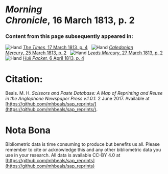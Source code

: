 # *Morning Chronicle*, 16 March 1813, p. 2  
  
### Content from this page subsequently appeared in:  
![Hand](http://scissorsandpaste.net/wp-content/uploads/2017/06/smallhandpointer.png) [*The Times*, 17 March 1813, p. 4](https://mhbeals.github.io/sap_html/The-Times/The-Times-17-March-1813-p-4)  
![Hand](http://scissorsandpaste.net/wp-content/uploads/2017/06/smallhandpointer.png) [*Caledonian Mercury*, 25 March 1813, p. 2](https://mhbeals.github.io/sap_html/Caledonian-Mercury/Caledonian-Mercury-25-March-1813-p-2)  
![Hand](http://scissorsandpaste.net/wp-content/uploads/2017/06/smallhandpointer.png) [*Leeds Mercury*, 27 March 1813, p. 2](https://mhbeals.github.io/sap_html/Leeds-Mercury/Leeds-Mercury-27-March-1813-p-2)  
![Hand](http://scissorsandpaste.net/wp-content/uploads/2017/06/smallhandpointer.png) [*Hull Packet*, 6 April 1813, p. 4](https://mhbeals.github.io/sap_html/Hull-Packet/Hull-Packet-6-April-1813-p-4)  


# Citation: 

Beals. M. H. *Scissors and Paste Database: A Map of Reprinting and Reuse in the Anglophone Newspaper Press v.1.0.1.* 2 June 2017. Available at [https://github.com/mhbeals/sap_reprints/](https://github.com/mhbeals/sap_reprints/). 

# Nota Bona

Bibliometric data is time consuming to produce but benefits us all. Please remember to cite or acknowledge this and any other bibliometric data you use in your research. All data is available CC-BY 4.0 at [https://github.com/mhbeals/sap_reprints](https://github.com/mhbeals/sap_reprints)